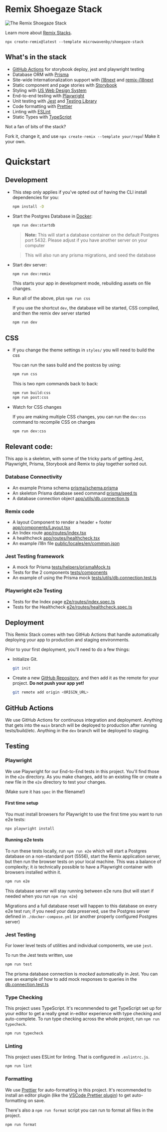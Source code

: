# Remix Shoegaze Stack

![The Remix Shoegaze Stack](https://user-images.githubusercontent.com/723391/222034048-30f0bc0b-aff7-439c-a0d3-5536fefc57a1.png)

Learn more about [Remix Stacks](https://remix.run/stacks).

```
npx create-remix@latest --template microwavenby/shoegaze-stack
```

## What's in the stack

- [GitHub Actions](https://github.com/features/actions) for storybook deploy, jest and playwright testing
- Database ORM with [Prisma](https://prisma.io)
- Site-wide Internationalization support with [i18next](https://react.i18next.com/) and [remix-i18next](https://github.com/sergiodxa/remix-i18next)
- Static component and page stories with [Storybook](https://storybook.js.org/)
- Styling with [US Web Design System](https://designsystem.digital.gov/)
- End-to-end testing with [Playwright](https://playwright.dev/)
- Unit testing with [Jest](https://jestjs.io) and [Testing Library](https://testing-library.com)
- Code formatting with [Prettier](https://prettier.io)
- Linting with [ESLint](https://eslint.org)
- Static Types with [TypeScript](https://typescriptlang.org)

Not a fan of bits of the stack?

Fork it, change it, and use `npx create-remix --template your/repo`! Make it your own.

# Quickstart

## Development

- This step only applies if you've opted out of having the CLI install dependencies for you:

  ```sh
  npm install -D
  ```

- Start the Postgres Database in [Docker](https://www.docker.com/get-started):

  ```sh
  npm run dev:startdb
  ```

  > **Note:** This will start a database container on the default Postgres port 5432. Please adjust if you have another server on your computer

  > This will also run any prisma migrations, and seed the database

- Start dev server:

  ```sh
  npm run dev:remix
  ```

  This starts your app in development mode, rebuilding assets on file changes.

- Run all of the above, plus `npm run css`

  If you use the shortcut `dev`, the database will be started, CSS compiled, and then the remix dev server started

  ```sh
  npm run dev
  ```

## CSS

- If you change the theme settings in `styles/` you will need to build the css

  You can run the sass build and the postcss by using:

  ```sh
  npm run css
  ```

  This is two npm commands back to back:

  ```sh
  npm run build:css
  npm run post:css
  ```

- Watch for CSS changes

  If you are making multiple CSS changes, you can run the `dev:css` command to recompile CSS on changes

  ```sh
  npm run dev:css
  ```

## Relevant code:

This app is a skeleton, with some of the tricky parts of getting Jest, Playwright, Prisma, Storybook
and Remix to play together sorted out.

### Database Connectivity

- An example Prisma schema [prisma/schema.prisma](./prisma/schema.prisma)
- An skeleton Prisma database seed command [prisma/seed.ts](./prisma/seed.ts)
- A database connection object [app/utils/db.connection.ts](./app/utils/db.connection.ts)

### Remix code

- A layout Component to render a header + footer [app/components/Layout.tsx](./app/components/Layout.tsx)
- An Index route [app/routes/index.tsx](./app/routes/index.tsx)
- A healthcheck [app/routes/healthcheck.tsx](./app/routes/healthcheck.tsx)
- An example i18n file [public/locales/en/common.json](./public/locales/en/common.json)

### Jest Testing framework

- A mock for Prisma [tests/helpers/prismaMock.ts](./tests/helpers/prismaMock.ts)
- Tests for the 2 components [tests/components](./tests/components/)
- An example of using the Prisma mock [tests/utils/db.connection.test.ts](./tests/utils/db.connection.test.ts)

### Playwright e2e Testing

- Tests for the Index page [e2e/routes/index.spec.ts](./e2e/routes/index.spec.ts)
- Tests for the Healthcheck [e2e/routes/healthcheck.spec.ts](./e2e/routes/healthcheck.spec.ts)

## Deployment

This Remix Stack comes with two GitHub Actions that handle automatically deploying your app to production and staging environments.

Prior to your first deployment, you'll need to do a few things:

- Initialize Git.

  ```sh
  git init
  ```

- Create a new [GitHub Repository](https://repo.new), and then add it as the remote for your project. **Do not push your app yet!**

  ```sh
  git remote add origin <ORIGIN_URL>
  ```

## GitHub Actions

We use GitHub Actions for continuous integration and deployment. Anything that gets into the `main` branch will be deployed to production after running tests/build/etc. Anything in the `dev` branch will be deployed to staging.

## Testing

### Playwright

We use Playwright for our End-to-End tests in this project. You'll find those in the `e2e` directory. As you make changes, add to an existing file or create a new file in the `e2e` directory to test your changes.

(Make sure it has `spec` in the filename!)

#### First time setup

You must install browsers for Playwright to use the first time you want to run e2e tests:

```sh
npx playwright install
```

#### Running e2e tests

To run these tests locally, run `npm run e2e` which will start a Postgres database on a non-standard port (5556), start the Remix application server, but then run the browser tests on your local machine. This was a balance of complexity; it _is_ technically possible to have a Playwright container with browsers installed within it.

```sh
npm run e2e
```

This database server will stay running between e2e runs (but will start if needed when you run `npm run e2e`)

Migrations and a full database reset will happen to this database on every e2e test run; if you need your data preserved, use the Postgres server defined in `./docker-compose.yml` (or another properly configured Postgres server)

### Jest Testing

For lower level tests of utilities and individual components, we use `jest`.

To run the Jest tests written, use

```sh
npm run test
```

The prisma database connection is _mocked_ automatically in Jest. You can see an example of how to
add mock responses to queries in the [db.connection.test.ts](tests/utils/db.connection.test.ts)

### Type Checking

This project uses TypeScript. It's recommended to get TypeScript set up for your editor to get a really great in-editor experience with type checking and auto-complete. To run type checking across the whole project, run `npm run typecheck`.

```sh
npm run typecheck
```

### Linting

This project uses ESLint for linting. That is configured in `.eslintrc.js`.

```sh
npm run lint
```

### Formatting

We use [Prettier](https://prettier.io/) for auto-formatting in this project. It's recommended to install an editor plugin (like the [VSCode Prettier plugin](https://marketplace.visualstudio.com/items?itemName=esbenp.prettier-vscode)) to get auto-formatting on save.

There's also a `npm run format` script you can run to format all files in the project.

```sh
npm run format
```
